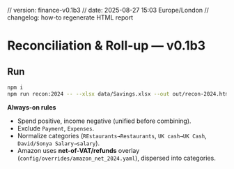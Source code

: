 // version: finance-v0.1b3
// date: 2025-08-27 15:03 Europe/London
// changelog: how-to regenerate HTML report

# Reconciliation & Roll-up — v0.1b3

## Run
```bash
npm i
npm run recon:2024 -- --xlsx data/Savings.xlsx --out out/recon-2024.html
```

**Always-on rules**
- Spend positive, income negative (unified before combining).
- Exclude `Payment`, `Expenses`.
- Normalize categories (`REstaurants→Restaurants`, `UK cash→UK Cash`, `David/Sonya Salary→salary`).
- Amazon uses **net-of-VAT/refunds** overlay (`config/overrides/amazon_net_2024.yaml`), dispersed into categories.

